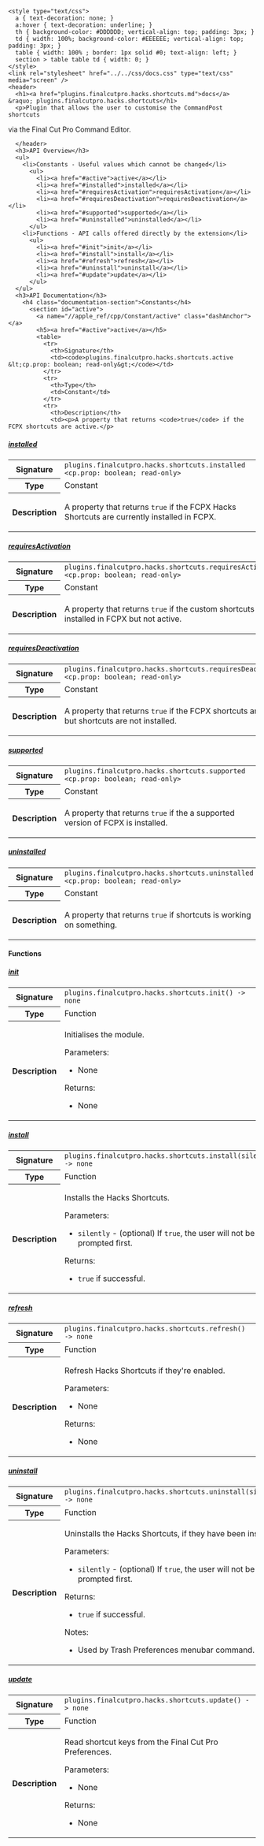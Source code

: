     <style type="text/css">
      a { text-decoration: none; }
      a:hover { text-decoration: underline; }
      th { background-color: #DDDDDD; vertical-align: top; padding: 3px; }
      td { width: 100%; background-color: #EEEEEE; vertical-align: top; padding: 3px; }
      table { width: 100% ; border: 1px solid #0; text-align: left; }
      section > table table td { width: 0; }
    </style>
    <link rel="stylesheet" href="../../css/docs.css" type="text/css" media="screen" />
    <header>
      <h1><a href="plugins.finalcutpro.hacks.shortcuts.md">docs</a> &raquo; plugins.finalcutpro.hacks.shortcuts</h1>
      <p>Plugin that allows the user to customise the CommandPost shortcuts
via the Final Cut Pro Command Editor.</p>

      </header>
      <h3>API Overview</h3>
      <ul>
        <li>Constants - Useful values which cannot be changed</li>
          <ul>
            <li><a href="#active">active</a></li>
            <li><a href="#installed">installed</a></li>
            <li><a href="#requiresActivation">requiresActivation</a></li>
            <li><a href="#requiresDeactivation">requiresDeactivation</a></li>
            <li><a href="#supported">supported</a></li>
            <li><a href="#uninstalled">uninstalled</a></li>
          </ul>
        <li>Functions - API calls offered directly by the extension</li>
          <ul>
            <li><a href="#init">init</a></li>
            <li><a href="#install">install</a></li>
            <li><a href="#refresh">refresh</a></li>
            <li><a href="#uninstall">uninstall</a></li>
            <li><a href="#update">update</a></li>
          </ul>
      </ul>
      <h3>API Documentation</h3>
        <h4 class="documentation-section">Constants</h4>
          <section id="active">
            <a name="//apple_ref/cpp/Constant/active" class="dashAnchor"></a>
            <h5><a href="#active">active</a></h5>
            <table>
              <tr>
                <th>Signature</th>
                <td><code>plugins.finalcutpro.hacks.shortcuts.active &lt;cp.prop: boolean; read-only&gt;</code></td>
              </tr>
              <tr>
                <th>Type</th>
                <td>Constant</td>
              </tr>
              <tr>
                <th>Description</th>
                <td><p>A property that returns <code>true</code> if the FCPX shortcuts are active.</p>
</td>
              </tr>
            </table>
          </section>
          <section id="installed">
            <a name="//apple_ref/cpp/Constant/installed" class="dashAnchor"></a>
            <h5><a href="#installed">installed</a></h5>
            <table>
              <tr>
                <th>Signature</th>
                <td><code>plugins.finalcutpro.hacks.shortcuts.installed &lt;cp.prop: boolean; read-only&gt;</code></td>
              </tr>
              <tr>
                <th>Type</th>
                <td>Constant</td>
              </tr>
              <tr>
                <th>Description</th>
                <td><p>A property that returns <code>true</code> if the FCPX Hacks Shortcuts are currently installed in FCPX.</p>
</td>
              </tr>
            </table>
          </section>
          <section id="requiresActivation">
            <a name="//apple_ref/cpp/Constant/requiresActivation" class="dashAnchor"></a>
            <h5><a href="#requiresActivation">requiresActivation</a></h5>
            <table>
              <tr>
                <th>Signature</th>
                <td><code>plugins.finalcutpro.hacks.shortcuts.requiresActivation &lt;cp.prop: boolean; read-only&gt;</code></td>
              </tr>
              <tr>
                <th>Type</th>
                <td>Constant</td>
              </tr>
              <tr>
                <th>Description</th>
                <td><p>A property that returns <code>true</code> if the custom shortcuts are installed in FCPX but not active.</p>
</td>
              </tr>
            </table>
          </section>
          <section id="requiresDeactivation">
            <a name="//apple_ref/cpp/Constant/requiresDeactivation" class="dashAnchor"></a>
            <h5><a href="#requiresDeactivation">requiresDeactivation</a></h5>
            <table>
              <tr>
                <th>Signature</th>
                <td><code>plugins.finalcutpro.hacks.shortcuts.requiresDeactivation &lt;cp.prop: boolean; read-only&gt;</code></td>
              </tr>
              <tr>
                <th>Type</th>
                <td>Constant</td>
              </tr>
              <tr>
                <th>Description</th>
                <td><p>A property that returns <code>true</code> if the FCPX shortcuts are active but shortcuts are not installed.</p>
</td>
              </tr>
            </table>
          </section>
          <section id="supported">
            <a name="//apple_ref/cpp/Constant/supported" class="dashAnchor"></a>
            <h5><a href="#supported">supported</a></h5>
            <table>
              <tr>
                <th>Signature</th>
                <td><code>plugins.finalcutpro.hacks.shortcuts.supported &lt;cp.prop: boolean; read-only&gt;</code></td>
              </tr>
              <tr>
                <th>Type</th>
                <td>Constant</td>
              </tr>
              <tr>
                <th>Description</th>
                <td><p>A property that returns <code>true</code> if the a supported version of FCPX is installed.</p>
</td>
              </tr>
            </table>
          </section>
          <section id="uninstalled">
            <a name="//apple_ref/cpp/Constant/uninstalled" class="dashAnchor"></a>
            <h5><a href="#uninstalled">uninstalled</a></h5>
            <table>
              <tr>
                <th>Signature</th>
                <td><code>plugins.finalcutpro.hacks.shortcuts.uninstalled &lt;cp.prop: boolean; read-only&gt;</code></td>
              </tr>
              <tr>
                <th>Type</th>
                <td>Constant</td>
              </tr>
              <tr>
                <th>Description</th>
                <td><p>A property that returns <code>true</code> if shortcuts is working on something.</p>
</td>
              </tr>
            </table>
          </section>
        <h4 class="documentation-section">Functions</h4>
          <section id="init">
            <a name="//apple_ref/cpp/Function/init" class="dashAnchor"></a>
            <h5><a href="#init">init</a></h5>
            <table>
              <tr>
                <th>Signature</th>
                <td><code>plugins.finalcutpro.hacks.shortcuts.init() -&gt; none</code></td>
              </tr>
              <tr>
                <th>Type</th>
                <td>Function</td>
              </tr>
              <tr>
                <th>Description</th>
                <td><p>Initialises the module.</p>
<p>Parameters:</p>
<ul>
<li>None</li>
</ul>
<p>Returns:</p>
<ul>
<li>None</li>
</ul>
</td>
              </tr>
            </table>
          </section>
          <section id="install">
            <a name="//apple_ref/cpp/Function/install" class="dashAnchor"></a>
            <h5><a href="#install">install</a></h5>
            <table>
              <tr>
                <th>Signature</th>
                <td><code>plugins.finalcutpro.hacks.shortcuts.install(silently) -&gt; none</code></td>
              </tr>
              <tr>
                <th>Type</th>
                <td>Function</td>
              </tr>
              <tr>
                <th>Description</th>
                <td><p>Installs the Hacks Shortcuts.</p>
<p>Parameters:</p>
<ul>
<li><code>silently</code>   - (optional) If <code>true</code>, the user will not be prompted first.</li>
</ul>
<p>Returns:</p>
<ul>
<li><code>true</code> if successful.</li>
</ul>
</td>
              </tr>
            </table>
          </section>
          <section id="refresh">
            <a name="//apple_ref/cpp/Function/refresh" class="dashAnchor"></a>
            <h5><a href="#refresh">refresh</a></h5>
            <table>
              <tr>
                <th>Signature</th>
                <td><code>plugins.finalcutpro.hacks.shortcuts.refresh() -&gt; none</code></td>
              </tr>
              <tr>
                <th>Type</th>
                <td>Function</td>
              </tr>
              <tr>
                <th>Description</th>
                <td><p>Refresh Hacks Shortcuts if they're enabled.</p>
<p>Parameters:</p>
<ul>
<li>None</li>
</ul>
<p>Returns:</p>
<ul>
<li>None</li>
</ul>
</td>
              </tr>
            </table>
          </section>
          <section id="uninstall">
            <a name="//apple_ref/cpp/Function/uninstall" class="dashAnchor"></a>
            <h5><a href="#uninstall">uninstall</a></h5>
            <table>
              <tr>
                <th>Signature</th>
                <td><code>plugins.finalcutpro.hacks.shortcuts.uninstall(silently) -&gt; none</code></td>
              </tr>
              <tr>
                <th>Type</th>
                <td>Function</td>
              </tr>
              <tr>
                <th>Description</th>
                <td><p>Uninstalls the Hacks Shortcuts, if they have been installed</p>
<p>Parameters:</p>
<ul>
<li><code>silently</code>   - (optional) If <code>true</code>, the user will not be prompted first.</li>
</ul>
<p>Returns:</p>
<ul>
<li><code>true</code> if successful.</li>
</ul>
<p>Notes:</p>
<ul>
<li>Used by Trash Preferences menubar command.</li>
</ul>
</td>
              </tr>
            </table>
          </section>
          <section id="update">
            <a name="//apple_ref/cpp/Function/update" class="dashAnchor"></a>
            <h5><a href="#update">update</a></h5>
            <table>
              <tr>
                <th>Signature</th>
                <td><code>plugins.finalcutpro.hacks.shortcuts.update() -&gt; none</code></td>
              </tr>
              <tr>
                <th>Type</th>
                <td>Function</td>
              </tr>
              <tr>
                <th>Description</th>
                <td><p>Read shortcut keys from the Final Cut Pro Preferences.</p>
<p>Parameters:</p>
<ul>
<li>None</li>
</ul>
<p>Returns:</p>
<ul>
<li>None</li>
</ul>
</td>
              </tr>
            </table>
          </section>
